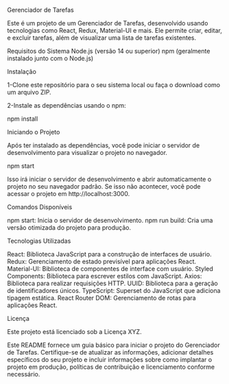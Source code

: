 Gerenciador de Tarefas

Este é um projeto de um Gerenciador de Tarefas, desenvolvido usando tecnologias como React, Redux, Material-UI e mais. Ele permite criar, editar, e excluir tarefas, além de visualizar uma lista de tarefas existentes.

Requisitos do Sistema
Node.js (versão 14 ou superior)
npm (geralmente instalado junto com o Node.js)

Instalação

1-Clone este repositório para o seu sistema local ou faça o download como um arquivo ZIP.

2-Instale as dependências usando o npm:

npm install

Iniciando o Projeto

Após ter instalado as dependências, você pode iniciar o servidor de desenvolvimento para visualizar o projeto no navegador.

npm start

Isso irá iniciar o servidor de desenvolvimento e abrir automaticamente o projeto no seu navegador padrão. Se isso não acontecer, você pode acessar o projeto em http://localhost:3000.

Comandos Disponíveis

npm start: Inicia o servidor de desenvolvimento.
npm run build: Cria uma versão otimizada do projeto para produção.

Tecnologias Utilizadas

React: Biblioteca JavaScript para a construção de interfaces de usuário.
Redux: Gerenciamento de estado previsível para aplicações React.
Material-UI: Biblioteca de componentes de interface com usuário.
Styled Components: Biblioteca para escrever estilos com JavaScript.
Axios: Biblioteca para realizar requisições HTTP.
UUID: Biblioteca para a geração de identificadores únicos.
TypeScript: Superset do JavaScript que adiciona tipagem estática.
React Router DOM: Gerenciamento de rotas para aplicações React.

Licença

Este projeto está licenciado sob a Licença XYZ.

Este README fornece um guia básico para iniciar o projeto do Gerenciador de Tarefas. Certifique-se de atualizar as informações, adicionar detalhes específicos do seu projeto e incluir informações sobre como implantar o projeto em produção, políticas de contribuição e licenciamento conforme necessário.